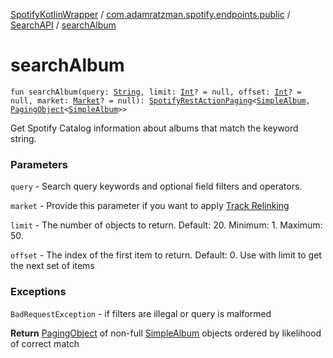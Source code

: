 [SpotifyKotlinWrapper](../../index.md) / [com.adamratzman.spotify.endpoints.public](../index.md) / [SearchAPI](index.md) / [searchAlbum](./search-album.md)

# searchAlbum

`fun searchAlbum(query: `[`String`](https://kotlinlang.org/api/latest/jvm/stdlib/kotlin/-string/index.html)`, limit: `[`Int`](https://kotlinlang.org/api/latest/jvm/stdlib/kotlin/-int/index.html)`? = null, offset: `[`Int`](https://kotlinlang.org/api/latest/jvm/stdlib/kotlin/-int/index.html)`? = null, market: `[`Market`](../../com.adamratzman.spotify.utils/-market/index.md)`? = null): `[`SpotifyRestActionPaging`](../../com.adamratzman.spotify.main/-spotify-rest-action-paging/index.md)`<`[`SimpleAlbum`](../../com.adamratzman.spotify.utils/-simple-album/index.md)`, `[`PagingObject`](../../com.adamratzman.spotify.utils/-paging-object/index.md)`<`[`SimpleAlbum`](../../com.adamratzman.spotify.utils/-simple-album/index.md)`>>`

Get Spotify Catalog information about albums that match the keyword string.

### Parameters

`query` - Search query keywords and optional field filters and operators.

`market` - Provide this parameter if you want to apply [Track Relinking](https://github.com/adamint/spotify-web-api-kotlin/blob/master/README.md#track-relinking)

`limit` - The number of objects to return. Default: 20. Minimum: 1. Maximum: 50.

`offset` - The index of the first item to return. Default: 0. Use with limit to get the next set of items

### Exceptions

`BadRequestException` - if filters are illegal or query is malformed

**Return**
[PagingObject](../../com.adamratzman.spotify.utils/-paging-object/index.md) of non-full [SimpleAlbum](../../com.adamratzman.spotify.utils/-simple-album/index.md) objects ordered by likelihood of correct match

